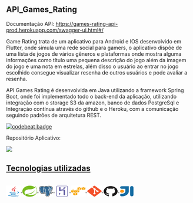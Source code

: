 ## API_Games_Rating


Documentação API: https://games-rating-api-prod.herokuapp.com/swagger-ui.html#/

Game Rating trata de um aplicativo para Android e IOS desenvolvido em Flutter, onde simula uma rede social para gamers, o aplicativo dispõe de uma lista de jogos de vários gêneros e plataformas onde mostra alguma informações como título uma pequena descrição do jogo além da imagem do jogo e uma nota em estrelas, além disso o usuário ao entrar no jogo escolhido consegue visualizar resenha de outros usuários e pode avaliar a resenha.

API Games Rating é desenvolvida em Java utilizando a framework Spring Boot, onde foi implementado todo o back-end da aplicação, utilizando integração com o storage S3 da amazon, banco de dados PostgreSql e Integração contínua através do github e o Heroku, com a comunicação seguindo padrões de arquitetura REST.

<a href="https://codebeat.co/projects/github-com-welbertfc-apigamesrating-develop">
 <img alt="codebeat badge" src="https://codebeat.co/badges/18e7cfe3-7035-4836-aac4-c97a3109d6bb" />
</a>

Repositório Aplicativo:
<div>
 <a href="https://github.com/luis-otvio/app_games_rating">
   <img height="100em" src="https://github-readme-stats.vercel.app/api/pin/?username=luis-otvio&repo=app_games_rating&show_owner=true&theme=gotham"/>
 <div>
  
  
  ## Tecnologias utilizadas
  
  <div style="display: inline_block"><br>
  <img align="center" alt="New-Jv" height="30" width="40" src="https://raw.githubusercontent.com/devicons/devicon/master/icons/java/java-original.svg">
  <img align="center" alt="New-Sp" height="30" width="40" src="https://raw.githubusercontent.com/devicons/devicon/master/icons/spring/spring-original.svg">
  <img align="center" alt="New-Jv" height="30" width="40" src="https://raw.githubusercontent.com/devicons/devicon/master/icons/postgresql/postgresql-original.svg">
  <img align="center" alt="New-Jv" height="30" width="40" src="https://raw.githubusercontent.com/devicons/devicon/master/icons/heroku/heroku-original.svg">
  <img align="center" alt="New-Jv" height="30" width="40" src="https://raw.githubusercontent.com/devicons/devicon/master/icons/amazonwebservices/amazonwebservices-original.svg">
  <img align="center" alt="New-Jv" height="30" width="40" src="https://raw.githubusercontent.com/devicons/devicon/master/icons/git/git-original.svg">
  <img align="center" alt="New-Gh" height="30" width="40" src="https://raw.githubusercontent.com/devicons/devicon/master/icons/github/github-original.svg">
  <img align="center" alt="New-Gh" height="30" width="40" src="https://raw.githubusercontent.com/devicons/devicon/master/icons/intellij/intellij-original.svg">
</div>
